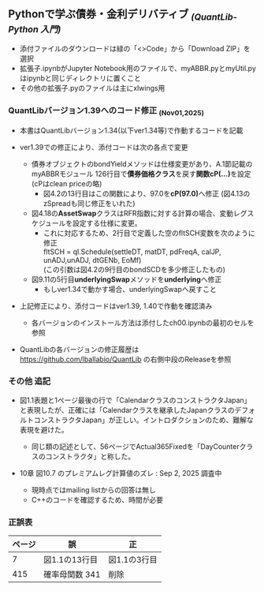 ## Pythonで学ぶ債券・金利デリバティブ <sub>*(QuantLib-Python 入門)*</sub>
- 添付ファイルのダウンロードは緑の「<>Code」から「Download ZIP」を選択
- 拡張子.ipynbがJupyter Notebook用のファイルで、myABBR.pyとmyUtil.pyはipynbと同じディレクトリに置くこと
- その他の拡張子.pyのファイルは主にxlwings用

### QuantLibバージョン1.39へのコード修正 <sub>(Nov01,2025)</sub>

- 本書はQuantLibバージョン1.34(以下ver1.34等)で作動するコードを記載
- ver1.39での修正により、添付コードは次の各点で変更

  - 債券オブジェクトのbondYieldメソッドは仕様変更があり、A.1節記載のmyABBRモジュール 126行目で**債券価格クラス**を戻す<b>関数cP(...)</b>を設定(cPはclean priceの略)
    - 図4.2の13行目はこの関数により、97.0を<b>cP(97.0)</b>へ修正 (図4.13のzSpreadも同じ修正をいれた)
  - 図4.18の**AssetSwap**クラスはRFR指数に対する計算の場合、変動レグスケジュールを設定する仕様に変更。
    - これに対応するため、2行目で定義した空のfltSCH変数を次のように修正  
      fltSCH = ql.Schedule(settleDT, matDT, pdFreqA, calJP, unADJ,unADJ, dtGENb, EoMf)  
      (この引数は図4.2の9行目のbondSCDを多少修正したもの)
  - 図9.11の5行目**underlyingSwap**メソッドを**underlying**へ修正
    - もしver1.34で動かす場合、underlyingSwapへ戻すこと
- 上記修正により、添付コードはver1.39, 1.40で作動を確認済み
  - 各バージョンのインストール方法は添付したch00.ipynbの最初のセルを参照
- QuantLibの各バージョンの修正履歴は https://github.com/lballabio/QuantLib の右側中段のReleaseを参照


### その他 追記

- 図1.1表題と1ページ最後の行で「CalendarクラスのコンストラクタJapan」と表現したが、正確には「Calendarクラスを継承したJapanクラスのデフォルトコンストラクタJapan」が正しい。イントロダクションのため、難解な表現を避けた。
  - 同じ類の記述として、56ページでActual365Fixedを「DayCounterクラスのコンストラクタ」と称した。

- 10章 図10.7 のプレミアムレグ計算値のズレ  : Sep 2, 2025 調査中
  - 現時点ではmailing listからの回答は無し
  - C++のコードを確認するため、時間が必要

### 正誤表  


| ページ | 誤 | 正 |
|--------|----|----|
| 7 | 図1.1の13行目 | 図1.1の3行目 |
| 415 | 確率母関数 341 | 削除 |

